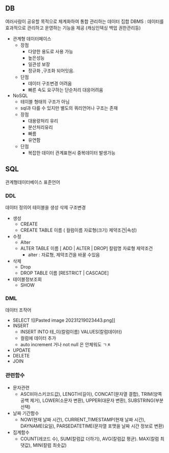 ## DB
여러사람이 공유할 목적으로 체계화하여 통합 관리하는 데이터 집합
DBMS : 데이터를 효과적으로 관리하고 운영하는 기능을 제공 (캐싱인덱싱 백업 권한관리등)
- 관계형 데이터페이스
	- 장점
		- 다양한 용도로 사용 가능 
		- 높은성능
		- 일관성 보장
		- 정규화 ,구조화 되어잇음.
	- 단점
		- 데이터 구조변경 어려움
		- 빠른 속도 요구하는 단순처리 대응어려움
- NoSQL
	- 테이블 형태의 구조가 아님
	- sql과 다를 수 있지만 별도의 쿼리언어나 구조는 존재
	- 장점
		- 대용량처리 유리
		- 분산처리유리
		- 빠름
		- 유연함
	- 단점
		- 복잡한 데이터 관계표현시 중복데이터 발생가능
## SQL
관계형데이터베이스 표준언어
### DDL
데이터 정의어
테이블을 생성 삭제 구조변경
- 생성
	- CREATE
	- CREATE TABLE 이름 ( 컬럼이름 자료형(크기) 제약조건|속성) 
- 수정
	- Alter
	- ALTER TABLE 이름  [ ADD | ALTER | DROP] 칼럼명 자료형 제약조건
		- alter : 자료형, 제약조건을 바꿀 수있음
- 삭제
	- Drop
	- DROP TABLE 이름 [RESTRICT | CASCADE]
- 테이블정보조회
	- SHOW
### DML
데이터 조작어
- SELECT
	  ![[Pasted image 20231219023443.png]]
- INSERT
	- INSERT INTO 테_이(칼럼이름) VALUES(칼럼데이터)
	- 컬럼에 데이터 추가
	- auto increment 거나 not null 은 안체워도 ㄱㅊ
- UPDATE
- DELETE
- JOIN
### 관련함수
- 문자관련
	- ASCII(아스키코드값), LENGTH(길이), CONCAT(문자열 결합), TRIM(양쪽 공백 제거), LOWER(소문자 변환), UPPER(대문자 변환), SUBSTRING(부분 선택)
- 날짜 기간함수
	- NOW(현재 날짜 시간), CURRENT_TIMESTAMP(현재 날짜 시간), DAYNAME(요일), PARSEDATETIME(문자열 포맷을 날짜 시간 정보로 변환)
- 집계함수 
	- COUNT(레코드 수), SUM(칼럼값 더하기), AVG(칼럼값 평균). MAX(칼럼 최댓값), MIN(칼럼 최솟값)